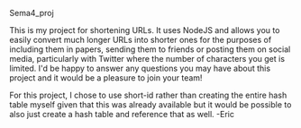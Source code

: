 Sema4_proj

This is my project for shortening URLs. It uses NodeJS and allows you to easily convert much longer URLs into shorter ones for the purposes of including them in papers, sending them to friends or posting them on social media, particularly with Twitter where the number of characters you get is limited. I'd be happy to answer any questions you may have about this project and it would be a pleasure to join your team!

For this project, I chose to use short-id rather than creating the entire hash table myself given that this was already available but it would be possible to also just create a hash table and reference that as well.  -Eric
